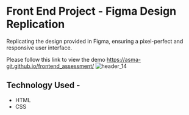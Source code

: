# Front End Project - Figma Design Replication
Replicating the design provided in Figma, ensuring a pixel-perfect and responsive user interface. 

Please follow this link to view the demo https://asma-git.github.io/frontend_assessment/
![header_14](https://github.com/ASMA-GIT/frontend_assessment/assets/75538890/90d22ab8-1070-494a-9753-23075e2b44a6)

## Technology Used -
- HTML
- CSS
